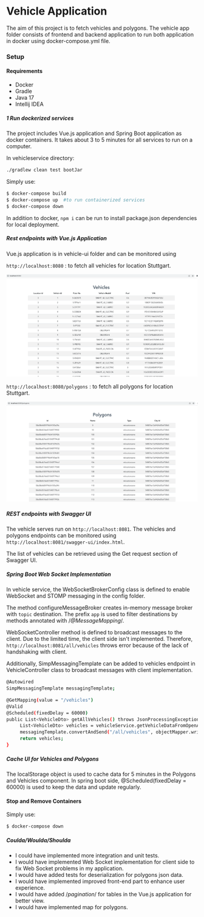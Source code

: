 # Vehicle Application

The aim of this project is to fetch vehicles and polygons. The vehicle app folder consists of frontend and backend application to run both application in docker using docker-compose.yml file.

### Setup

#### Requirements

- Docker
- Gradle
- Java 17
- Intellij IDEA

##### 1 Run dockerized services

The project includes Vue.js application and Spring Boot application as docker containers. It takes about 3 to 5 minutes for all services to run on a computer.

In vehicleservice directory:

 ```sh
./gradlew clean test bootJar
 ```

Simply use:

 ```sh
$ docker-compose build
$ docker-compose up  #to run containerized services
$ docker-compose down
 ```
 
In addition to docker, `npm i` can be run to install package.json dependencies for local deployment.

##### Rest endpoints with Vue.js Application

Vue.js application is in vehicle-ui folder and can be monitored using 

`http://localhost:8080` : to fetch all vehicles for location Stuttgart.

![all_vehicles](doc/vehicles.png)

`http://localhost:8080/polygons` : to fetch all polygons for location Stuttgart.

![all_vehicles](doc/polygons.png)

##### REST endpoints with Swagger UI

The vehicle serves run on `http://localhost:8081`.  The vehicles and polygons endpoints can be monitored using `http://localhost:8081/swagger-ui/index.html`.

The list of vehicles can be retrieved using the Get request section of Swagger UI.

##### Spring Boot Web Socket Implementation

In vehicle service, the WebSocketBrokerConfig class is defined to enable WebSocket and STOMP messaging in the config folder.

The method configureMessageBroker creates in-memory message broker with `topic` destination. The prefix `app` is used to filter destinations by methods annotated with /*@MessageMapping*/.

WebSocketController method is defined to broadcast messages to the client. Due to the limited time, the client side isn't implemented. Therefore, `http://localhost:8081/all/vehicles` throws error because of the lack of handshaking with client. 

Additionally, SimpMessagingTemplate can be added to vehicles endpoint in VehicleController class to broadcast messages with client implementation.  
 ```sh
@Autowired
SimpMessagingTemplate messagingTemplate;
 ```

 ```sh
@GetMapping(value = "/vehicles")
@Valid
@Scheduled(fixedDelay = 60000)
public List<VehicleDto> getAllVehicles() throws JsonProcessingException {
      List<VehicleDto> vehicles = vehicleService.getVehicleDataFromOpenAPI();
      messagingTemplate.convertAndSend("/all/vehicles", objectMapper.writeValueAsString(vehicles));
      return vehicles;
}
 ```

##### Cache UI for Vehicles and Polygons

The localStorage object is used to cache data for 5 minutes in the Polygons and Vehicles component. In spring boot side, @Scheduled(fixedDelay = 60000) is used to keep the data and update regularly.

#### Stop and Remove Containers

Simply use:

 ```sh
$ docker-compose down
 ```

##### Coulda/Woulda/Shoulda


- I could have implemented more integration and unit tests.
- I would have implemented Web Socket implementation for client side to fix Web Socket problems in my application.
- I would have added tests for deserialization for polygons json data.
- I would have implemented improved front-end part to enhance user experience.
- I would have added /*pagination*/ for tables in the Vue.js application for better view.
- I would have implemented map for polygons.
